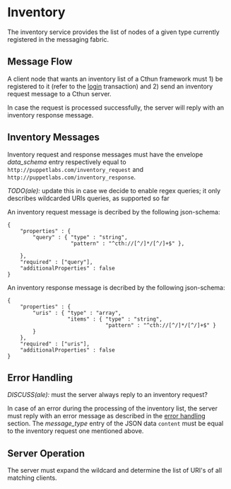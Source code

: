 Inventory
===

The inventory service provides the list of nodes of a given type currently
registered in the messaging fabric.

Message Flow
---

A client node that wants an inventory list of a Cthun framework must 1) be
registered to it (refer to the [login][1] transaction) and 2) send an inventory
request message to a Cthun server.

In case the request is processed successfully, the server will reply with an
inventory response message.

Inventory Messages
---

Inventory request and response messages must have the envelope *data_schema*
entry respectively equal to `http://puppetlabs.com/inventory_request` and
`http://puppetlabs.com/inventory_response`.

*TODO(ale):* update this in case we decide to enable regex queries; it only
    describes wildcarded URIs queries, as supported so far

An inventory request message is decribed by the following json-schema:

```
{
    "properties" : {
        "query" : { "type" : "string",
                    "pattern" : "^cth://[^/]*/[^/]+$" },

    },
    "required" : ["query"],
    "additionalProperties" : false
}
```

An inventory response message is decribed by the following json-schema:

```
{
    "properties" : {
        "uris" : { "type" : "array",
                   "items" : { "type" : "string",
                               "pattern" : "^cth://[^/]*/[^/]+$" }
        }
    },
    "required" : ["uris"],
    "additionalProperties" : false
}
```

Error Handling
---

*DISCUSS(ale):* must the server always reply to an inventory request?

In case of an error during the processing of the inventory list, the server must
reply with an error message as described in the [error handling][2] section.
The *message_type* entry of the JSON data `content` must be equal to the
inventory request one mentioned above.

Server Operation
---

The server must expand the wildcard and determine the list of URI's of all matching
clients.

[1]: registration.md
[2]: error_handling.md

